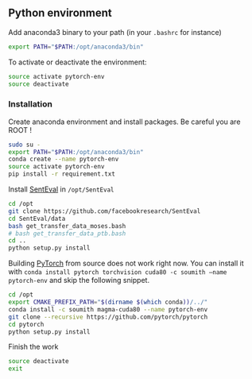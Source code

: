 ## Python environment

Add anaconda3 binary to your path (in your `.bashrc` for instance)

```bash
export PATH="$PATH:/opt/anaconda3/bin"
```

To activate or deactivate the environment:

```bash
source activate pytorch-env
source deactivate
```

### Installation

Create anaconda environment and install packages. Be careful you are ROOT !

```bash
sudo su -
export PATH="$PATH:/opt/anaconda3/bin"
conda create --name pytorch-env
source activate pytorch-env
pip install -r requirement.txt
```

Install [SentEval](https://github.com/facebookresearch/SentEval) in `/opt/SentEval`

```bash
cd /opt
git clone https://github.com/facebookresearch/SentEval
cd SentEval/data
bash get_transfer_data_moses.bash
# bash get_transfer_data_ptb.bash
cd ..
python setup.py install
```

Building [PyTorch](https://github.com/pytorch/pytorch) from source does not work right now. You can install it with `conda install pytorch torchvision cuda80 -c soumith —name pytorch-env` and skip the following snippet.

```bash
cd /opt
export CMAKE_PREFIX_PATH="$(dirname $(which conda))/../"
conda install -c soumith magma-cuda80 --name pytorch-env
git clone --recursive https://github.com/pytorch/pytorch
cd pytorch
python setup.py install
```

Finish the work

```bash
source deactivate
exit
```

